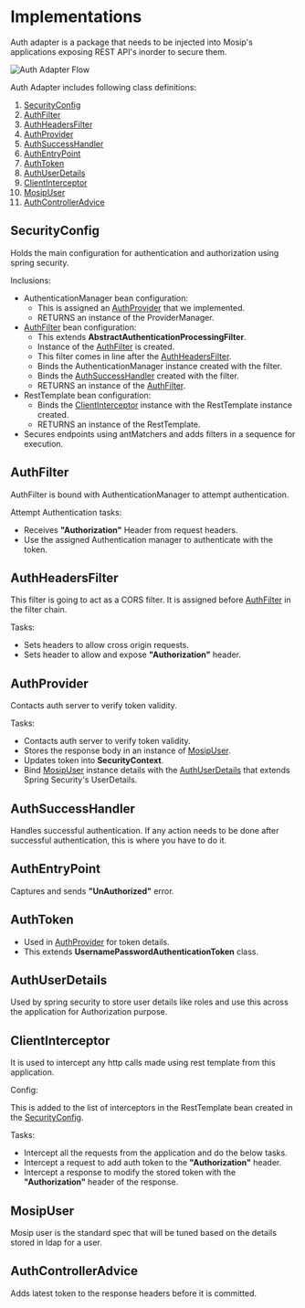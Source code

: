 # Implementations

Auth adapter is a package that needs to be injected into Mosip's applications exposing REST API's inorder to secure them.

![Auth Adapter Flow](_images/auth/auth_adapter_flow.png)

Auth Adapter includes following class definitions:

1. [SecurityConfig](#SecurityConfig)
2. [AuthFilter](#AuthFilter)
3. [AuthHeadersFilter](#AuthHeadersFilter)
4. [AuthProvider](#AuthProvider)
5. [AuthSuccessHandler](#AuthSuccessHandler)
6. [AuthEntryPoint](#AuthEntryPoint)
7. [AuthToken](#AuthToken)
8. [AuthUserDetails](#AuthUserDetails)
9. [ClientInterceptor](#ClientInterceptor)
10. [MosipUser](#MosipUser)
11. [AuthControllerAdvice](#AuthControllerAdvice)

## SecurityConfig

Holds the main configuration for authentication and authorization using spring security.

Inclusions:

* AuthenticationManager bean configuration:
  * This is assigned an [AuthProvider](#AuthProvider) that we implemented.
  * RETURNS an instance of the ProviderManager.
* [AuthFilter](#AuthFilter) bean configuration:
  * This extends **AbstractAuthenticationProcessingFilter**.
  * Instance of the [AuthFilter](#AuthFilter) is created.
  * This filter comes in line after the [AuthHeadersFilter](#AuthHeadersFilter).
  * Binds the AuthenticationManager instance created with the filter.
  * Binds the [AuthSuccessHandler](#AuthSuccessHandler) created with the filter.
  * RETURNS an instance of the [AuthFilter](#AuthFilter).
* RestTemplate bean configuration:
  * Binds the [ClientInterceptor](#ClientInterceptor) instance with the RestTemplate instance created.
  * RETURNS an instance of the RestTemplate.
* Secures endpoints using antMatchers and adds filters in a sequence for execution.

## AuthFilter

AuthFilter is bound with AuthenticationManager to attempt authentication.

Attempt Authentication tasks:

* Receives **"Authorization"** Header from request headers.
* Use the assigned Authentication manager to authenticate with the token.

## AuthHeadersFilter

This filter is going to act as a CORS filter. It is assigned before [AuthFilter](#AuthFilter) in the filter chain.

Tasks:

* Sets headers to allow cross origin requests.
* Sets header to allow and expose **"Authorization"** header.

## AuthProvider

Contacts auth server to verify token validity.

Tasks:

* Contacts auth server to verify token validity.
* Stores the response body in an instance of [MosipUser](#MosipUser).
* Updates token into **SecurityContext**.
* Bind [MosipUser](#MosipUser) instance details with the [AuthUserDetails](#AuthUserDetails) that extends Spring Security's UserDetails.

## AuthSuccessHandler

Handles successful authentication. If any action needs to be done after successful authentication, this is where you have to do it.

## AuthEntryPoint

Captures and sends **"UnAuthorized"** error.

## AuthToken

* Used in [AuthProvider](#AuthProvider) for token details.
* This extends **UsernamePasswordAuthenticationToken** class.

## AuthUserDetails

Used by spring security to store user details like roles and use this across the application for Authorization purpose.

## ClientInterceptor

It is used to intercept any http calls made using rest template from this application.

Config:

This is added to the list of interceptors in the RestTemplate bean created in the [SecurityConfig](#SecurityConfig).

Tasks:

* Intercept all the requests from the application and do the below tasks.
* Intercept a request to add auth token to the **"Authorization"** header.
* Intercept a response to modify the stored token with the **"Authorization"** header of the response.

## MosipUser

Mosip user is the standard spec that will be tuned based on the details stored in ldap for a user.

## AuthControllerAdvice

Adds latest token to the response headers before it is committed.
